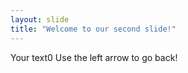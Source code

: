 ```yaml
---
layout: slide
title: "Welcome to our second slide!"
---
```

Your text0
Use the left arrow to go back!
